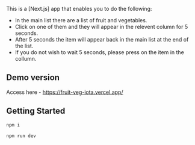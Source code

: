 This is a [Next.js] app that enables you to do the following:

* In the main list there are a list of fruit and vegetables.
* Click on one of them and they will appear in the relevent column for 5 seconds.
* After 5 seconds the item will appear back in the main list at the end of the list.
* If you do not wish to wait 5 seconds, please press on the item in the collumn.

## Demo version
Access here - https://fruit-veg-iota.vercel.app/

## Getting Started

```bash
npm i

npm run dev
```


